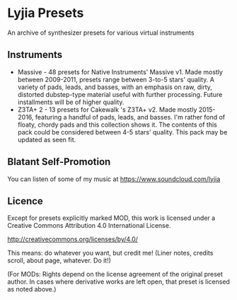 # Lyjia Presets
An archive of synthesizer presets for various virtual instruments

## Instruments
* Massive - 48 presets for Native Instruments' Massive v1. Made mostly between 2009-2011, presets range between 3-to-5 stars' quality. A variety of pads, leads, and basses, with an emphasis on raw, dirty, distorted dubstep-type material useful with further processing. Future installments will be of higher quality.
* Z3TA+ 2 - 13 presets for Cakewalk 's Z3TA+ v2. Made mostly 2015-2016, featuring a handful of pads, leads, and basses. I'm rather fond of floaty, chordy pads and this collection shows it. The contents of this pack could be considered between 4-5 stars' quality. This pack may be updated as seen fit.

## Blatant Self-Promotion

You can listen of some of my music at https://www.soundcloud.com/lyjia

## Licence
Except for presets explicitly marked MOD, this work is licensed under a Creative Commons Attribution 4.0 International License.

http://creativecommons.org/licenses/by/4.0/

This means: do whatever you want, but credit me! (Liner notes, credits scroll, about page, whatever. Do it!)

(For MODs: Rights depend on the license agreement of the original preset author. In cases where derivative works are left open, that preset is licensed as noted above.)
